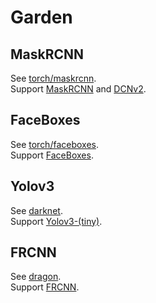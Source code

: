 # Garden

## MaskRCNN

See [torch/maskrcnn](./torch/maskrcnn).  
Support [MaskRCNN](https://github.com/lyncole/maskrcnn-benchmark)
and [DCNv2](https://github.com/CharlesShang/DCNv2).

## FaceBoxes

See [torch/faceboxes](./torch/faceboxes).  
Support [FaceBoxes](https://github.com/zisianw/FaceBoxes.PyTorch).

## Yolov3

See [darknet](./darknet).  
Support [Yolov3-(tiny)](https://github.com/pjreddie/darknet).

## FRCNN

See [dragon](./dragon).  
Support [FRCNN]().